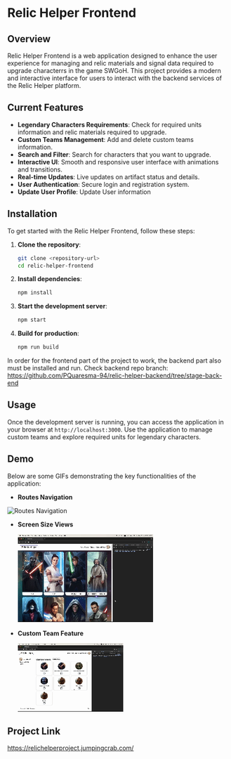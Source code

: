 # Relic Helper Frontend

## Overview

Relic Helper Frontend is a web application designed to enhance the user experience for managing and relic materials and signal data required to upgrade characterrs in the game SWGoH. This project provides a modern and interactive interface for users to interact with the backend services of the Relic Helper platform.

## Current Features

- **Legendary Characters Requirements**: Check for required units information and relic materials required to upgrade.
- **Custom Teams Management**: Add and delete custom teams information.
- **Search and Filter**: Search for characters that you want to upgrade.
- **Interactive UI**: Smooth and responsive user interface with animations and transitions.
- **Real-time Updates**: Live updates on artifact status and details.
- **User Authentication**: Secure login and registration system.
- **Update User Profile**: Update User information

## Installation

To get started with the Relic Helper Frontend, follow these steps:

1. **Clone the repository**:

   ```bash
   git clone <repository-url>
   cd relic-helper-frontend
   ```

2. **Install dependencies**:

   ```bash
   npm install
   ```

3. **Start the development server**:

   ```bash
   npm start
   ```

4. **Build for production**:
   ```bash
   npm run build
   ```

In order for the frontend part of the project to work, the backend part also must be installed and run. Check backend repo branch: https://github.com/PQuaresma-94/relic-helper-backend/tree/stage-back-end

## Usage

Once the development server is running, you can access the application in your browser at `http://localhost:3000`. Use the application to manage custom teams and explore required units for legendary characters.

## Demo

Below are some GIFs demonstrating the key functionalities of the application:

- **Routes Navigation**

![Routes Navigation](./src/images/evidences/RoutesNavigation.gif)

- **Screen Size Views**

  ![Screen Size Views](./src/images/evidences/ScreensSizeViews.gif)

- **Custom Team Feature**

  ![Custom Team Feature](./src/images/evidences/CustomTeamsFunctionalities.gif)

## Project Link

https://relichelperproject.jumpingcrab.com/
